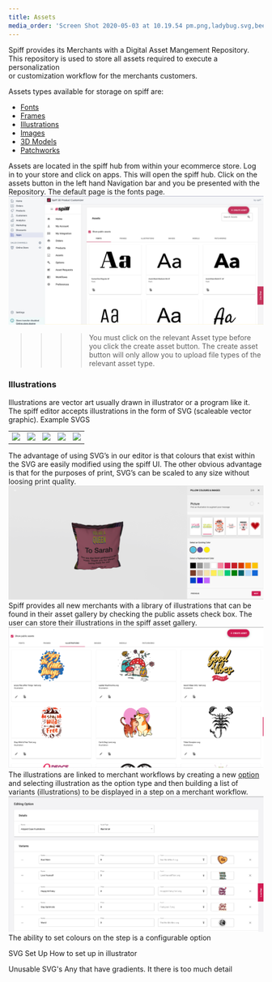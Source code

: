 ```yaml
---
title: Assets
media_order: 'Screen Shot 2020-05-03 at 10.19.54 pm.png,ladybug.svg,bee 1.svg,dragon fly.svg,firework 8.svg,Happy Birthday 8.svg,Screen Shot 2020-03-25 at 4.27.57 pm.png,Screen Shot 2020-05-05 at 7.33.32 am.png,Screen Shot 2020-05-05 at 7.35.55 am.png,Screen Shot 2020-03-25 at 4.50.21 pm.png,Screen Shot 2020-03-25 at 4.50.55 pm.png,Screen Shot 2020-05-06 at 7.24.09 am.png,Screen Shot 2020-04-08 at 11.51.28 am.png,Screen Shot 2020-04-09 at 7.22.23 am.png,Screen Shot 2020-04-09 at 7.26.00 am.png,Screen Shot 2020-04-09 at 7.34.56 am.png,Screen Shot 2020-04-09 at 7.36.23 am.png,Screen Shot 2020-04-09 at 7.36.48 am (1).png'
---
```


Spiff provides its Merchants with a Digital Asset Mangement Repository. This repository is used to store all assets required to execute a personalization  
or customization workflow for the merchants customers. 

Assets types available for storage on spiff are: 
- [Fonts](http://help.spiff.com.au/spiff-concepts/asset-library/fonts)
- [Frames](http://help.spiff.com.au/spiff-concepts/asset-library/frames)
- [Illustrations](http://help.spiff.com.au/spiff-concepts/asset-library/illustrations)
- [Images](http://help.spiff.com.au/spiff-concepts/asset-library/images)
- [3D Models](http://help.spiff.com.au/spiff-concepts/asset-library/3d-models)
- [Patchworks](http://help.spiff.com.au/spiff-concepts/asset-library/patchworks-assets)  

Assets are located in the spiff hub from within your ecommerce store. Log in to your store and click on apps. This will open the spiff hub. 
Click on the assets button in the left hand Navigation bar and you be presented with the Repository. The default page is the fonts page.
![](Screen%20Shot%202020-05-03%20at%2010.19.54%20pm.png)
>>>> You must click on the relevant Asset type before you click the create asset button. The create asset button will only allow you to upload file types of the relevant asset type.



### <a name="illustrations"></a>Illustrations

Illustrations are vector art usually drawn in illustrator or a program like it. The spiff editor accepts illustrations in the form of SVG (scaleable vector graphic). 
Example SVGS

<table><tr>
<td>  <img src="http://help.spiff.com.au/user/pages/03.Spiff-Concepts/05.Asset-Library/ladybug.svg" width="150" /></td>
<td> <img src="http://help.spiff.com.au/user/pages/03.Spiff-Concepts/05.Asset-Library/bee%201.svg" width="150" />  </td>
<td>  <img src="http://help.spiff.com.au/user/pages/03.Spiff-Concepts/05.Asset-Library/dragon%20fly.svg" width="150" /></td>
<td> <img src="http://help.spiff.com.au/user/pages/03.Spiff-Concepts/05.Asset-Library/firework%208.svg" width="150" /> </td>
<td> <img src="http://help.spiff.com.au/user/pages/03.Spiff-Concepts/05.Asset-Library/Happy%20Birthday%208.svg" width="150" /></td>
</tr></table>


The advantage of using SVG’s in our editor is that colours that exist within the SVG are easily modified using the spiff UI. The other obvious advantage is that for the purposes of print, SVG’s can be scaled to any size without loosing print quality.
![](Screen%20Shot%202020-03-25%20at%204.27.57%20pm.png)
Spiff provides all new merchants with a library of illustrations that can be found in their asset gallery by checking the public assets check box. The user can store their illustrations in the spiff asset gallery. 
![](Screen%20Shot%202020-05-05%20at%207.33.32%20am.png)
The illustrations are linked to merchant workflows by creating a new [option](http://help.spiff.com.au/spiff-20concepts/options) and selecting illustration as the option type and then building a list of variants (illustrations) to be displayed in a step on a merchant workflow. 
![](Screen%20Shot%202020-05-05%20at%207.35.55%20am.png)
The ability to set colours on the step is a configurable option

SVG Set Up 
How to set up in illustrator

Unusable SVG's 
Any that have gradients. It there is too much detail

